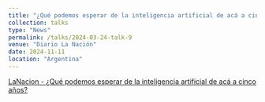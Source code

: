 ```yaml
---
title: "¿Qué podemos esperar de la inteligencia artificial de acá a cinco años?"
collection: talks
type: "News"
permalink: /talks/2024-03-24-talk-9
venue: "Diario La Nación"
date: 2024-11-11
location: "Argentina"
---
```



[LaNacion - ¿Qué podemos esperar de la inteligencia artificial de acá a cinco años?](https://www.lanacion.com.ar/tecnologia/que-podemos-esperar-de-la-inteligencia-artificial-de-aca-a-cinco-anos-nid18032024/)

